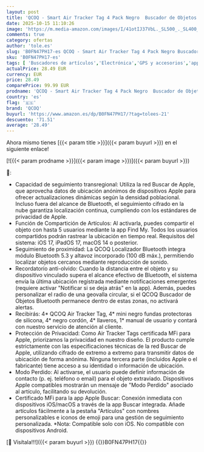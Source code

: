 ```yaml
---
layout: post
title: 'QCOQ - Smart Air Tracker Tag 4 Pack Negro  Buscador de Objetos Bluetooth Funciona con Buscar Apple  sólo iOS   Localizador Bluetooth  Rastreador para Llaves  Cartera  Mochila  Equipaje  Batería Reemplazable'
date: 2025-10-15 11:10:26
image: 'https://m.media-amazon.com/images/I/41otIJ37VbL._SL500_._SL400_.jpg'
comments: true
category: ofertas
author: 'tole.es'
slug: 'B0FN47PH17-es QCOQ - Smart Air Tracker Tag 4 Pack Negro Buscador de...'
sku: 'B0FN47PH17-es'
tags: [ 'Buscadores de artículos','Electrónica','GPS y accesorios','apple','qcoq','🇪🇸', ]
actualPrice: 28.49 EUR
currency: EUR
price: 28.49
comparePrice: 99.99 EUR
prodname: 'QCOQ - Smart Air Tracker Tag 4 Pack Negro  Buscador de Objetos Bluetooth Funciona con Buscar Apple  sólo iOS   Localizador Bluetooth  Rastreador para Llaves  Cartera  Mochila  Equipaje  Batería Reemplazable'
country: 'es'
flag: '🇪🇸'
brand: 'QCOQ'
buyurl: 'https://www.amazon.es/dp/B0FN47PH17/?tag=tolees-21'
descuento: '71.51'
average: '28.49'
---
```


Ahora mismo tienes [{{< param title >}}]({{< param buyurl >}}) en el siguiente enlace!

[![{{< param prodname >}}]({{< param image >}})]({{< param buyurl >}})

🔎:

- Capacidad de seguimiento transregional: Utiliza la red Buscar de Apple, que aprovecha datos de ubicación anónimos de dispositivos Apple para ofrecer actualizaciones dinámicas según la densidad poblacional. Incluso fuera del alcance de Bluetooth, el seguimiento cifrado en la nube garantiza localización continua, cumpliendo con los estándares de privacidad de Apple.
- Función de Compartición de Artículos: Al activarla, puedes compartir el objeto con hasta 5 usuarios mediante la app Find My. Todos los usuarios compartidos podrán rastrear la ubicación en tiempo real. Requisitos del sistema: iOS 17, iPadOS 17, macOS 14 o posterior.
- Seguimiento de proximidad: La QCOQ Localizador Bluetooth integra módulo Bluetooth 5.3 y altavoz incorporado (100 dB máx.), permitiendo localizar objetos cercanos mediante reproducción de sonido.
- Recordatorio anti-olvido: Cuando la distancia entre el objeto y su dispositivo vinculado supera el alcance efectivo de Bluetooth, el sistema envía la última ubicación registrada mediante notificaciones emergentes (requiere activar "Notificar si se deja atrás" en la app). Además, puedes personalizar el radio de una geovalla circular, si el QCOQ Buscador de Objetos Bluetooth permanece dentro de estas zonas, no activará alertas.
- Recibirás: 4* QCOQ Air Tracker Tag, 4* mini negro fundas protectoras de silicona, 4* negro cordón, 4* llaveros, 1* manual de usuario y contará con nuestro servicio de atención al cliente.
- Protección de Privacidad: Como Air Tracker Tags certificada MFi para Apple, priorizamos la privacidad en nuestro diseño. El producto cumple estrictamente con las especificaciones técnicas de la red Buscar de Apple, utilizando cifrado de extremo a extremo para transmitir datos de ubicación de forma anónima. Ninguna tercera parte (incluidos Apple o el fabricante) tiene acceso a su identidad o información de ubicación.
- Modo Perdido: Al activarse, el usuario puede definir información de contacto (p. ej. teléfono o email) para el objeto extraviado. Dispositivos Apple compatibles mostrarán un mensaje de "Modo Perdido" asociado al artículo, facilitando su devolución.
- Certificado MFi para la app Apple Buscar: Conexión inmediata con dispositivos iOS/macOS a través de la app Buscar integrada. Añade artículos fácilmente a la pestaña "Artículos" con nombres personalizables e iconos de emoji para una gestión de seguimiento personalizada. *Nota: Compatible solo con iOS. No compatible con dispositivos Android.

[🛒 Visítala!!!]({{< param buyurl >}})
{{<world>}}B0FN47PH17{{</world>}}
